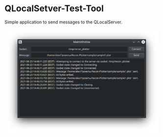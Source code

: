 # QLocalSetver-Test-Tool
Simple application to send messages to the QLocalServer.

![screenshot](https://raw.githubusercontent.com/kolod/QLocalServer-Test-Tool/main/screenshot.png)
